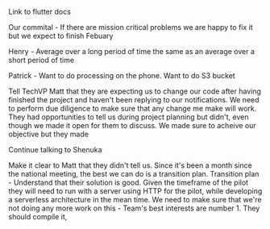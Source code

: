 Link to flutter docs

Our commital - If there are mission critical problems we are happy to fix it but we expect to finish Febuary

Henry - Average over a long period of time the same as an average over a short period of time

Patrick - Want to do processing on the phone. Want to do S3 bucket 



Tell TechVP Matt that they are expecting us to change our code after having finished the project and haven't been replying to our notifications. We need to perform due diligence to make sure that any change me make will work. They had opportunities to tell us during project planning but didn't, even though we made it open for them to discuss. We made sure to acheive our objective but they made

Continue talking to Shenuka

Make it clear to Matt that they didn't tell us. Since it's been a month since the national meeting, the best we can do is a transition plan. 
Transition plan - Understand that their solution is good. Given the timeframe of the pilot they will need to run with a server using HTTP for the pilot, while developing a serverless architecture in the mean time.
We need to make sure that we're not doing any more work on this - Team's best interests are number 1.
They should compile it,